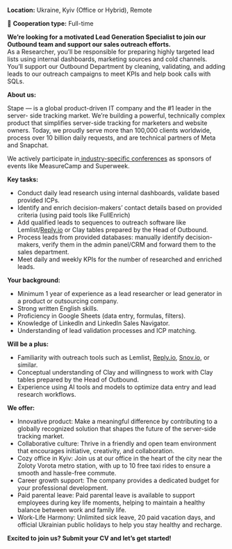 **Location:** Ukraine, Kyiv (Office or Hybrid), Remote

💼 **Cooperation type:** Full-time

**We’re looking for a motivated Lead Generation Specialist to join our
Outbound team and support our sales outreach efforts.**  
As a Researcher, you’ll be responsible for preparing highly targeted lead
lists using internal dashboards, marketing sources and cold channels.  
You’ll support our Outbound Department by cleaning, validating, and adding
leads to our outreach campaigns to meet KPIs and help book calls with SQLs.

​**About us:**

Stape — is a global product-driven IT company and the #1 leader in the server-
side tracking market. We’re building a powerful, technically complex product
that simplifies server-side tracking for marketers and website owners. Today,
we proudly serve more than 100,000 clients worldwide, process over 10 billion
daily requests, and are technical partners of Meta and Snapchat.  
  
We actively participate in[ industry-specific
conferences](https://stape.io/news/category/conferences) as sponsors of events
like MeasureCamp and Superweek.

**Key tasks:**

  * Conduct daily lead research using internal dashboards, validate based provided ICPs.
  * Identify and enrich decision-makers’ contact details based on provided criteria (using paid tools like FullEnrich)
  * Add qualified leads to sequences to outreach software like Lemlist/[Reply.io](http://Reply.io) or Clay tables prepared by the Head of Outbound.
  * Process leads from provided databases: manually identify decision-makers, verify them in the admin panel/CRM and forward them to the sales department.
  * Meet daily and weekly KPIs for the number of researched and enriched leads.

**Your background:**

  * Minimum 1 year of experience as a lead researcher or lead generator in a product or outsourcing company.
  * Strong written English skills.
  * Proficiency in Google Sheets (data entry, formulas, filters).
  * Knowledge of LinkedIn and LinkedIn Sales Navigator.
  * Understanding of lead validation processes and ICP matching.

**Will be a plus:**

  * Familiarity with outreach tools such as Lemlist, [Reply.io](http://reply.io/), [Snov.io](http://snov.io/), or similar.
  * Conceptual understanding of Clay and willingness to work with Clay tables prepared by the Head of Outbound.
  * Experience using AI tools and models to optimize data entry and lead research workflows.

**We offer:**

  * Innovative product: Make a meaningful difference by contributing to a globally recognized solution that shapes the future of the server-side tracking market.
  * Collaborative culture: Thrive in a friendly and open team environment that encourages initiative, creativity, and collaboration.
  * Cozy office in Kyiv: Join us at our office in the heart of the city near the Zoloty Vorota metro station, with up to 10 free taxi rides to ensure a smooth and hassle-free commute.
  * Career growth support: The company provides a dedicated budget for your professional development.
  * Paid parental leave: Paid parental leave is available to support employees during key life moments, helping to maintain a healthy balance between work and family life.
  * Work-Life Harmony: Unlimited sick leave, 20 paid vacation days, and official Ukrainian public holidays to help you stay healthy and recharge.

**Excited to join us? Submit your CV and let’s get started!**